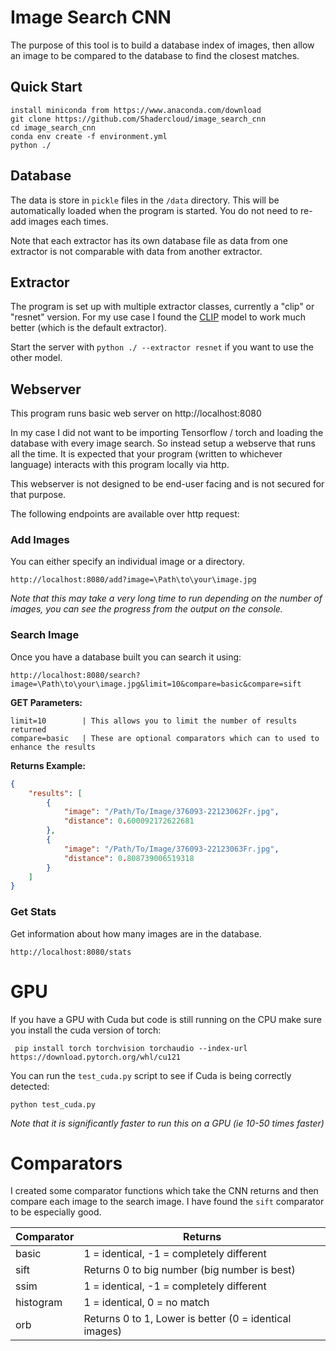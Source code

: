 # Image Search CNN

The purpose of this tool is to build a database index of images, then allow an image to be compared to the database to find the closest matches.

## Quick Start

```
install miniconda from https://www.anaconda.com/download
git clone https://github.com/Shadercloud/image_search_cnn
cd image_search_cnn
conda env create -f environment.yml
python ./
```

## Database

The data is store in `pickle` files in the `/data` directory.  This will be automatically loaded when the program is started.  You do not need to re-add images each times.

Note that each extractor has its own database file as data from one extractor is not comparable with data from another extractor. 

## Extractor

The program is set up with multiple extractor classes, currently a "clip" or "resnet" version.  For my use case I found the [CLIP](https://github.com/openai/CLIP) model to work much better (which is the default extractor).

Start the server with `python ./ --extractor resnet` if you want to use the other model.

## Webserver

This program runs basic web server on http://localhost:8080

In my case I did not want to be importing Tensorflow / torch and loading the database with every image search.  So instead setup a webserve that runs all the time.  It is expected that your program (written to whichever language) interacts with this program locally via http.

This webserver is not designed to be end-user facing and is not secured for that purpose.

The following endpoints are available over http request:

### Add Images

You can either specify an individual image or a directory.

```
http://localhost:8080/add?image=\Path\to\your\image.jpg
```

*Note that this may take a very long time to run depending on the number of images, you can see the progress from the output on the console.*

### Search Image

Once you have a database built you can search it using:

```
http://localhost:8080/search?image=\Path\to\your\image.jpg&limit=10&compare=basic&compare=sift
```

**GET Parameters:**

    limit=10        | This allows you to limit the number of results returned
    compare=basic   | These are optional comparators which can to used to enhance the results  

**Returns Example:** 
```json
{
    "results": [
        {
            "image": "/Path/To/Image/376093-22123062Fr.jpg",
            "distance": 0.600092172622681
        },
        {
            "image": "/Path/To/Image/376093-22123063Fr.jpg",
            "distance": 0.808739006519318
        }
    ]
}
```

### Get Stats

Get information about how many images are in the database.

```
http://localhost:8080/stats
```

# GPU

If you have a GPU with Cuda but code is still running on the CPU make sure you install the cuda version of torch:

```
 pip install torch torchvision torchaudio --index-url https://download.pytorch.org/whl/cu121
```

You can run the `test_cuda.py` script to see if Cuda is being correctly detected:

```
python test_cuda.py
```

*Note that it is significantly faster to run this on a GPU (ie 10-50 times faster)*

# Comparators

I created some comparator functions which take the CNN returns and then compare each image to the search image.  I have found the `sift` comparator to be especially good.

| Comparator   | Returns                                                |
|--------------|--------------------------------------------------------|
| basic        | 1 = identical, -1 = completely different               |
| sift         | Returns 0 to big number (big number is best)           |
| ssim         | 1 = identical, -1 = completely different               |
| histogram    | 1 = identical, 0 = no match                            |
| orb          | Returns 0 to 1, Lower is better (0 = identical images) |
 
